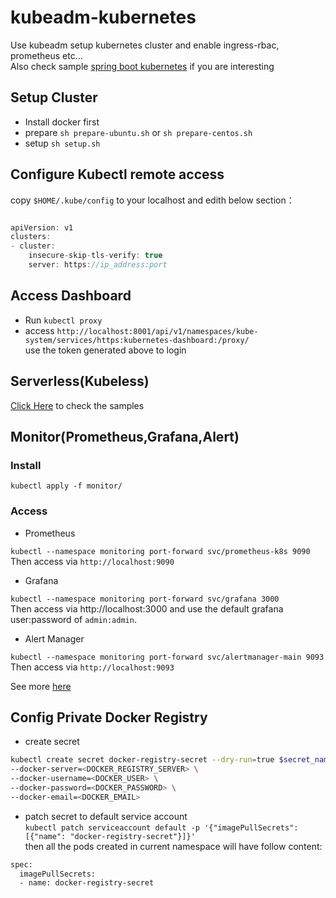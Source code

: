 # kubeadm-kubernetes  
Use kubeadm setup kubernetes cluster and enable ingress-rbac, prometheus etc...  
Also check sample [spring boot kubernetes](https://github.com/shawnliujw/spring-boot-kubernetes) if you are interesting

## Setup Cluster 
* Install docker first
* prepare `sh prepare-ubuntu.sh` or `sh prepare-centos.sh`
* setup `sh setup.sh`

## Configure Kubectl remote access   
copy `$HOME/.kube/config` to your localhost and edith below section：
 
```javascript

apiVersion: v1
clusters:
- cluster:
    insecure-skip-tls-verify: true
    server: https://ip_address:port

```

## Access Dashboard  

* Run `kubectl proxy`  
* access `http://localhost:8001/api/v1/namespaces/kube-system/services/https:kubernetes-dashboard:/proxy/`  
use the token generated above to login  


## Serverless(Kubeless)  
[Click Here](https://github.com/shawnliujw/serverless-kubernetes-sample/blob/master/README.md) to check the samples  

## Monitor(Prometheus,Grafana,Alert)  

### Install 
`kubectl apply -f monitor/`
### Access  
* Prometheus  

`kubectl --namespace monitoring port-forward svc/prometheus-k8s 9090`  
Then access via `http://localhost:9090`

* Grafana

`kubectl --namespace monitoring port-forward svc/grafana 3000`  
Then access via http://localhost:3000 and use the default grafana user:password of `admin:admin`.

* Alert Manager

`kubectl --namespace monitoring port-forward svc/alertmanager-main 9093`  
Then access via    `http://localhost:9093`


See more [here](https://github.com/coreos/kube-prometheus)  

## Config Private Docker Registry  
* create secret  
```bash
kubectl create secret docker-registry-secret --dry-run=true $secret_name \
--docker-server=<DOCKER_REGISTRY_SERVER> \
--docker-username=<DOCKER_USER> \
--docker-password=<DOCKER_PASSWORD> \
--docker-email=<DOCKER_EMAIL>

```
* patch secret to default service account  
`kubectl patch serviceaccount default -p '{"imagePullSecrets": [{"name": "docker-registry-secret"}]}'`  
then all the pods created in current namespace will have follow content:  
```bash
spec:
  imagePullSecrets:
  - name: docker-registry-secret
```